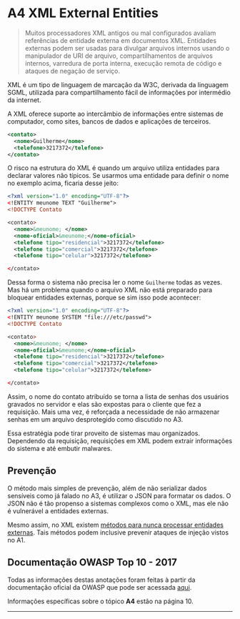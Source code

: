 # A4 XML External Entities

> Muitos processadores XML antigos ou mal configurados avaliam referências de entidade externa em documentos XML. Entidades externas podem ser usadas para divulgar arquivos internos usando o manipulador de URI de arquivo, compartilhamentos de arquivos internos, varredura de porta interna, execução remota de código e ataques de negação de serviço.

XML é um tipo de linguagem de marcação da W3C, derivada da linguagem SGML, utilizada para compartilhamento fácil de informações por intermédio da internet.

A XML oferece suporte ao intercâmbio de informações entre sistemas de computador, como sites, bancos de dados e aplicações de terceiros.

``` xml
<contato>
  <nome>Guilherme</nome>
  <telefone>3217372</telefone>
</contato>

```

O risco na estrutura do XML é quando um arquivo utiliza entidades para declarar valores não típicos. Se usarmos uma entidade para definir o nome no exemplo acima, ficaria desse jeito:

``` xml
<?xml version="1.0" encoding="UTF-8"?>
<!ENTITY meunome TEXT "Guilherme">
<!DOCTYPE Contato

<contato>
  <nome>&meunome; </nome>
  <nome-oficial>&meunome;</nome-oficial>
  <telefone tipo="residencial">3217372</telefone>  
  <telefone tipo="comercial">3217372</telefone>
  <telefone tipo="celular">3217372</telefone>

</contato>
```

Dessa forma o sistema não precisa ler o nome `Guilherme` todas as vezes. Mas há um problema quando o arquivo XML não está preparado para bloquear entidades externas, porque se sim isso pode acontecer:

``` xml
<?xml version="1.0" encoding="UTF-8"?>
<!ENTITY meunome SYSTEM "file:///etc/passwd">
<!DOCTYPE Contato

<contato>
  <nome>&meunome; </nome>
  <nome-oficial>&meunome;</nome-oficial>
  <telefone tipo="residencial">3217372</telefone>  
  <telefone tipo="comercial">3217372</telefone>
  <telefone tipo="celular">3217372</telefone>

</contato>
```

Assim, o nome do contato atribuído se torna a lista de senhas dos usuários gravados no servidor e elas são expostas para o cliente que fez a requisição. Mais uma vez, é reforçada a necessidade de não armazenar senhas em um arquivo desprotegido como discutido no A3.

Essa estratégia pode tirar proveito de sistemas mau organizados. Dependendo da requisição, requisições em XML podem extrair informações do sistema e até embutir malwares.

## Prevenção

O método mais simples de prevenção, além de não serializar dados sensíveis como já falado no A3, é utilizar o JSON para formatar os dados. O JSON não é tão propenso a sistemas complexos como o XML, mas ele não é vulnerável a entidades externas.

Mesmo assim, no XML existem [métodos para nunca processar entidades externas](https://cheatsheetseries.owasp.org/cheatsheets/XML_External_Entity_Prevention_Cheat_Sheet.html). Tais métodos podem inclusive prevenir ataques de injeção vistos no A1.

## Documentação OWASP Top 10 - 2017

Todas as informações destas anotações foram feitas à partir da documentação oficial da OWASP que pode ser acessada [aqui](https://github.com/OWASP/Top10/blob/master/2017/OWASP%20Top%2010-2017%20(en).pdf).

Informações específicas sobre o tópico **A4** estão na página 10.

---
